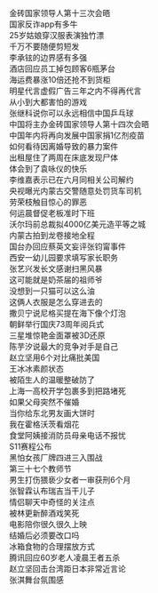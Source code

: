金砖国家领导人第十三次会晤  
国家反诈app有多牛  
25岁姑娘穿汉服表演独竹漂  
千万不要随便剪短发  
李承铉的边界感有多强  
酒店回应员工掉包顾客6瓶茅台  
海运费暴涨10倍还抢不到货柜  
明星代言虚假广告三年之内不得再代言  
从小到大都害怕的游戏  
张继科说你可以永远相信中国乒乓球  
中国将主办金砖国家领导人第十四次会晤  
中国年内将再向发展中国家捐1亿剂疫苗  
如何看待因离婚导致的暴力案件  
出租屋住了两周在床底发现尸体  
体会到了袁咏仪的快乐  
李维嘉表示已在六月同相关公司解约  
央视曝光内蒙古交警随意处罚货车司机  
劳荣枝触目惊心的罪恶  
何运晨督促老板准时下班  
沃尔玛前总裁拟4000亿美元造平等之城  
内蒙古拍到龙卷接地全程  
国台办回应蔡英文妄评张钧甯事件  
西安一幼儿园要求填写家长职务  
张艺兴发长文感谢扫黑风暴  
这可能就是奶茶届的祖师爷  
没想到一只猫可以这么油  
这俩人衣服是怎么穿进去的  
撒贝宁说尼格买提在海下像个灯泡  
朝鲜举行国庆73周年阅兵式  
三星堆惊艳金面罩被3D还原  
陈芋汐说最大的竞争对手是自己  
赵立坚用6个对比痛批美国  
王冰冰素颜状态  
被陌生人的温暖整破防了  
上海一高校开学包裹多到把路堵死  
如果父母突然不催婚  
当你给东北男友画大饼时  
我在霍格沃茨看烟花  
食堂阿姨接消防员母亲电话不报忧  
S11赛程公布  
黑怕女孩厂牌四进三入围战  
第三十七个教师节  
男生打伤猥亵少女者一审获刑6个月  
张智霖认布瑞吉当干儿子  
情侣聊天中奇怪的关注点  
被林更新醉酒戏笑死  
电影陪你很久很久上映  
结婚后必须要改口吗  
冰箱食物的合理摆放方式  
腾讯回应60岁老人凌晨王者五杀  
赵立坚回击台湾距日本非常近言论  
张淇舞台氛围感  
